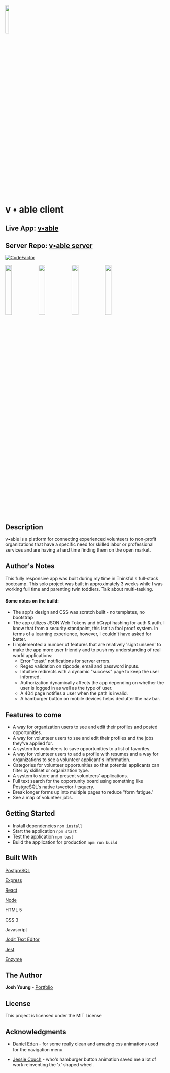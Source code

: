 <img src="http://vable.dev/assets/v-able-logo.svg" width="15%">

# v • able client

## Live App: [v•able](https://vable.dev)

## Server Repo: [v•able server](https://github.com/JoshuaAYoung/v-able-server)

[![CodeFactor](https://www.codefactor.io/repository/github/joshuaayoung/v-able-client/badge)](https://www.codefactor.io/repository/github/joshuaayoung/v-able-client)

<p float="left"><img src="http://vable.dev/assets/MobileScreenshots/landing-screenshot.png" width="20%">  <img src="http://vable.dev/assets/MobileScreenshots/recruit-screenshot.png" width="20%"> <img src="http://vable.dev/assets/MobileScreenshots/oppboard-screenshot.png" width="20%"> <img src="http://vable.dev/assets/MobileScreenshots/details-screenshot.png" width="20%"></p>

## Description

v•able is a platform for connecting experienced volunteers to non-profit organizations that have a specific need for skilled labor or professional services and are having a hard time finding them on the open market.

## Author's Notes

This fully responsive app was built during my time in Thinkful's full-stack bootcamp. This solo project was built in approximately 3 weeks while I was working full time and parenting twin toddlers. Talk about multi-tasking.

#### Some notes on the build:

- The app's design and CSS was scratch built - no templates, no bootstrap
- The app utilizes JSON Web Tokens and bCrypt hashing for auth & auth. I know that from a security standpoint, this isn't a fool proof system. In terms of a learning experience, however, I couldn't have asked for better.
- I implemented a number of features that are relatively 'sight unseen' to make the app more user friendly and to push my understanding of real world applications:
  - Error "toast" notifications for server errors.
  - Regex validation on zipcode, email and password inputs.
  - Intuitive redirects with a dynamic "success" page to keep the user informed.
  - Authorization dynamically affects the app depending on whether the user is logged in as well as the type of user.
  - A 404 page notifies a user when the path is invalid.
  - A hamburger button on mobile devices helps declutter the nav bar.

## Features to come

- A way for organization users to see and edit their profiles and posted opportunities.
- A way for volunteer users to see and edit their profiles and the jobs they've applied for.
- A system for volunteers to save opportunities to a list of favorites.
- A way for volunteer users to add a profile with resumes and a way for organizations to see a volunteer applicant's information.
- Categories for volunteer opportunities so that potential applicants can filter by skillset or organization type.
- A system to store and present volunteers' applications.
- Full text search for the opportunity board using something like PostgreSQL's native tsvector / tsquery.
- Break longer forms up into multiple pages to reduce "form fatigue."
- See a map of volunteer jobs.

## Getting Started

- Install dependencies `npm install`
- Start the application `npm start`
- Test the application `npm test`
- Build the application for production `npm run build`

## Built With

[PostgreSQL](https://www.postgresql.org/)

[Express](https://expressjs.com/)

[React](https://reactjs.org/)

[Node](https://nodejs.org/en/)

HTML 5

CSS 3

Javascript

[Jodit Text Editor](https://github.com/jodit/jodit-react)

[Jest](https://jestjs.io/)

[Enzyme](https://enzymejs.github.io/enzyme/)

## The Author

**Josh Young** - [Portfolio](https://joshyoung.net)

## License

This project is licensed under the MIT License

## Acknowledgments

- [Daniel Eden](https://daneden.github.io/animate.css/) - for some really clean and amazing css animations used for the navigation menu.

- [Jessie Couch](https://codepen.io/designcouch/pen/Atyop) - who's hamburger button animation saved me a lot of work reinventing the 'x' shaped wheel.
